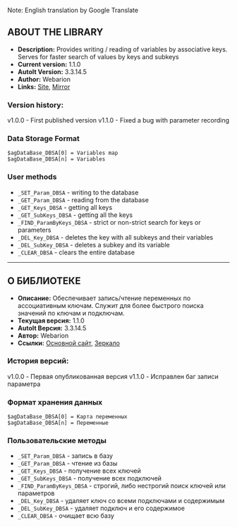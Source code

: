 
Note: English translation by Google Translate

## ABOUT THE LIBRARY ##
- **Description:** Provides writing / reading of variables by associative keys. Serves for faster search of values by keys and subkeys
- **Current version:** 1.1.0
- **AutoIt Version:** 3.3.14.5
- **Author:** Webarion
- **Links:** [Site](http://webarion.ru "Site"), [Mirror](http://f91974ik.bget.ru "Mirror")

### Version history: ###
v1.0.0 - First published version
v1.1.0 - Fixed a bug with parameter recording

### Data Storage Format ###
	$agDataBase_DBSA[0] = Variables map
	$agDataBase_DBSA[n] = Variables

### User methods ###
- `_SET_Param_DBSA` - writing to the database
- `_GET_Param_DBSA` - reading from the database
- `_GET_Keys_DBSA` - getting all keys
- `_GET_SubKeys_DBSA` - getting all the keys
- `_FIND_ParamByKeys_DBSA` - strict or non-strict search for keys or parameters
- `_DEL_Key_DBSA` - deletes the key with all subkeys and their variables
- `_DEL_SubKey_DBSA` - deletes a subkey and its variable
- `_CLEAR_DBSA` - clears the entire database

----------

## О БИБЛИОТЕКЕ ##
 - **Описание:** Обеспечивает запись/чтение переменных по ассоциативным ключам. Служит для более быстрого поиска значений по ключам и подключам.
 - **Текущая версия:** 1.1.0
 - **AutoIt Версия:** 3.3.14.5
 - **Автор:** Webarion
 - **Ссылки:** [Основной сайт](http://webarion.ru "Основной сайт"), [Зеркало](http://f91974ik.bget.ru "Зеркало")
 
### История версий: ###
v1.0.0 - Первая опубликованная версия
v1.1.0 - Исправлен баг записи параметра
		
### Формат хранения данных ###
	$agDataBase_DBSA[0] = Карта переменных
	$agDataBase_DBSA[n] = Переменные

### Пользовательские методы ###
- `_SET_Param_DBSA` - запись в базу
- `_GET_Param_DBSA` - чтение из базы
- `_GET_Keys_DBSA` - получение всех ключей
- `_GET_SubKeys_DBSA` - получение всех подключей
- `_FIND_ParamByKeys_DBSA` - строгий, либо нестрогий поиск ключей или параметров
- `_DEL_Key_DBSA` - удаляет ключ со всеми подключами и содержимым
- `_DEL_SubKey_DBSA` - удаляет подключ и его содержимое
- `_CLEAR_DBSA` - очищает всю базу
